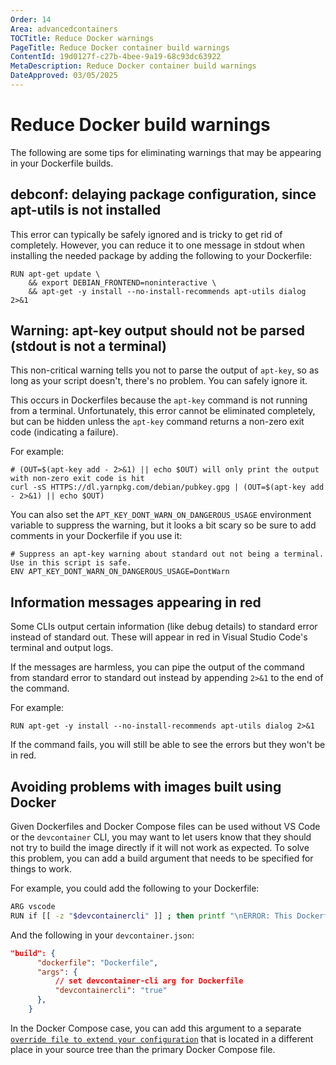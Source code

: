 ```yaml
---
Order: 14
Area: advancedcontainers
TOCTitle: Reduce Docker warnings
PageTitle: Reduce Docker container build warnings
ContentId: 19d0127f-c27b-4bee-9a19-68c93dc63922
MetaDescription: Reduce Docker container build warnings
DateApproved: 03/05/2025
---
```


# Reduce Docker build warnings

The following are some tips for eliminating warnings that may be appearing in
your Dockerfile builds.

## debconf: delaying package configuration, since apt-utils is not installed

This error can typically be safely ignored and is tricky to get rid of
completely. However, you can reduce it to one message in stdout when installing
the needed package by adding the following to your Dockerfile:

```docker
RUN apt-get update \
    && export DEBIAN_FRONTEND=noninteractive \
    && apt-get -y install --no-install-recommends apt-utils dialog 2>&1
```

## Warning: apt-key output should not be parsed (stdout is not a terminal)

This non-critical warning tells you not to parse the output of `apt-key`, so as
long as your script doesn't, there's no problem. You can safely ignore it.

This occurs in Dockerfiles because the `apt-key` command is not running from a
terminal. Unfortunately, this error cannot be eliminated completely, but can be
hidden unless the `apt-key` command returns a non-zero exit code (indicating a
failure).

For example:

```docker
# (OUT=$(apt-key add - 2>&1) || echo $OUT) will only print the output with non-zero exit code is hit
curl -sS HTTPS://dl.yarnpkg.com/debian/pubkey.gpg | (OUT=$(apt-key add - 2>&1) || echo $OUT)
```

You can also set the `APT_KEY_DONT_WARN_ON_DANGEROUS_USAGE` environment variable
to suppress the warning, but it looks a bit scary so be sure to add comments in
your Dockerfile if you use it:

```docker
# Suppress an apt-key warning about standard out not being a terminal. Use in this script is safe.
ENV APT_KEY_DONT_WARN_ON_DANGEROUS_USAGE=DontWarn
```

## Information messages appearing in red

Some CLIs output certain information (like debug details) to standard error
instead of standard out. These will appear in red in Visual Studio Code's
terminal and output logs.

If the messages are harmless, you can pipe the output of the command from
standard error to standard out instead by appending `2>&1` to the end of the
command.

For example:

```docker
RUN apt-get -y install --no-install-recommends apt-utils dialog 2>&1
```

If the command fails, you will still be able to see the errors but they won't be
in red.

## Avoiding problems with images built using Docker

Given Dockerfiles and Docker Compose files can be used without VS Code or the
`devcontainer` CLI, you may want to let users know that they should not try to
build the image directly if it will not work as expected. To solve this problem,
you can add a build argument that needs to be specified for things to work.

For example, you could add the following to your Dockerfile:

```bash
ARG vscode
RUN if [[ -z "$devcontainercli" ]] ; then printf "\nERROR: This Dockerfile needs to be built with VS Code !" && exit 1; else printf "VS Code is detected: $devcontainercli"; fi
```

And the following in your `devcontainer.json`:

```json
"build": {
      "dockerfile": "Dockerfile",
      "args": {
          // set devcontainer-cli arg for Dockerfile
          "devcontainercli": "true"
      },
    }
```

In the Docker Compose case, you can add this argument to a separate
[`override file to extend your configuration`](/docs/devcontainers/create-dev-container.md#extend-your-docker-compose-file-for-development)
that is located in a different place in your source tree than the primary Docker
Compose file.
